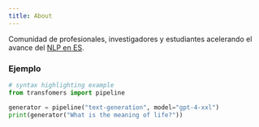 ```yaml
---
title: About
---
```


Comunidad de profesionales, investigadores y estudiantes acelerando el avance del [NLP en ES](https://github.com/nlp-en-es).

### Ejemplo

```python
# syntax highlighting example
from transfomers import pipeline

generator = pipeline("text-generation", model="gpt-4-xxl")
print(generator("What is the meaning of life?"))
```
<div class="h-200px"></div>
